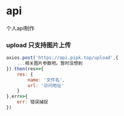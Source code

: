 # api
个人api制作


### upload 只支持图片上传
```js
axios.post('https://api.pipk.top/upload',{
	...相关图片参数吧。暂时没想到
}).then(res=>{
	res: {
		name: '文件名',
		url: '访问地址'
	}
},err=>{
	err: 错误捕捉
})
```